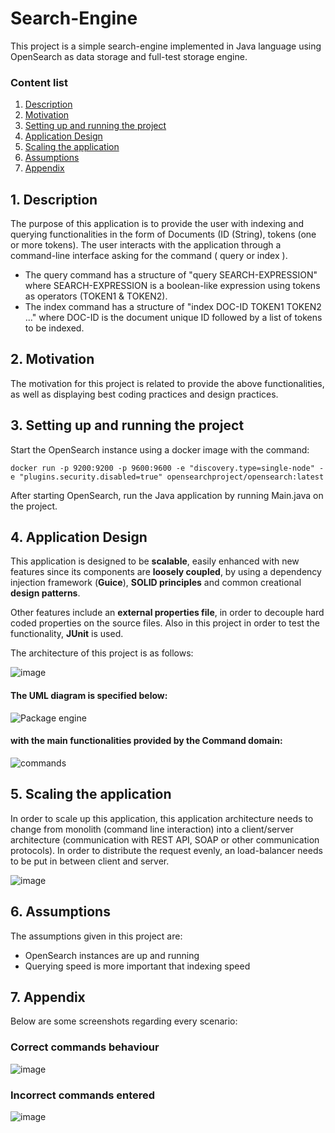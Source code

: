 # Search-Engine

This project is a simple search-engine implemented in Java language using OpenSearch as data storage and full-test storage engine. 

### Content list

1. [ Description ](#desc)
2. [ Motivation ](#motivation)
3. [ Setting up and running the project ](#setup)
4. [ Application Design ](#design)
5. [ Scaling the application ](#scaleup)
6. [ Assumptions ](#assumptions)
7. [ Appendix ](#appendix)

<a name="desc"></a>
## 1. Description

The purpose of this application is to provide the user with indexing and querying functionalities in the form of Documents (ID (String), tokens (one or more tokens). The user interacts with the application through a command-line interface asking for the command ( query or index ). 
- The query command has a structure of "query SEARCH-EXPRESSION" where SEARCH-EXPRESSION is a boolean-like expression using tokens as operators (TOKEN1 & TOKEN2). 
- The index command has a structure of "index DOC-ID TOKEN1 TOKEN2 ..." where DOC-ID is the document unique ID followed by a list of tokens to be indexed.   

<a name="motivation"></a>
## 2. Motivation

The motivation for this project is related to provide the above functionalities, as well as displaying best coding practices and design practices. 

<a name="setup"></a>
## 3. Setting up and running the project

Start the OpenSearch instance using a docker image with the command:

```
docker run -p 9200:9200 -p 9600:9600 -e "discovery.type=single-node" -e "plugins.security.disabled=true" opensearchproject/opensearch:latest
```
After starting OpenSearch, run the Java application by running Main.java on the project. 

<a name="design"></a>
## 4. Application Design

This application is designed to be **scalable**, easily enhanced with new features since its components are **loosely coupled**, by using a dependency injection framework (**Guice**), **SOLID principles** and common creational **design patterns**.

Other features include an **external properties file**, in order to decouple hard coded properties on the source files. Also in this project in order to test the functionality, **JUnit** is used. 

The architecture of this project is as follows:

![image](https://user-images.githubusercontent.com/28931298/161531680-8b15d892-c7bc-4976-9b66-869d94d67b9e.png)


#### The UML diagram is specified below:

![Package engine](https://user-images.githubusercontent.com/28931298/161523614-33bcfb67-c03f-46d4-b4f1-676c718c2683.png)


#### with the main functionalities provided by the Command domain: 

![commands](https://user-images.githubusercontent.com/28931298/161523805-3cd8da5e-d699-4336-8137-7211a5f2b840.png)



<a name="scaleup"></a>
## 5. Scaling the application

In order to scale up this application, this application architecture needs to change from monolith (command line interaction) into a client/server architecture (communication with REST API, SOAP or other communication protocols). In order to distribute the request evenly, an load-balancer needs to be put in between client and server. 

![image](https://user-images.githubusercontent.com/28931298/161528488-c182eafc-687e-4b90-ab92-f6202e63e7f7.png)


<a name="assumptions"></a>
## 6. Assumptions

The assumptions given in this project are: 
- OpenSearch instances are up and running
- Querying speed is more important that indexing speed


<a name="appendix"></a>
## 7. Appendix

Below are some screenshots regarding every scenario:

### Correct commands behaviour
![image](https://user-images.githubusercontent.com/28931298/161531406-ac150cda-2171-4c69-bea5-c77ac4aa1b66.png)

### Incorrect commands entered
![image](https://user-images.githubusercontent.com/28931298/161531537-9760ab74-fd4a-4198-8a4e-e945fbc34ab0.png)


